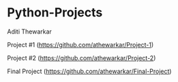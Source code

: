 # Python-Projects
Aditi Thewarkar

Project #1
(https://github.com/athewarkar/Project-1)

Project #2
(https://github.com/athewarkar/Project-2)

Final Project
(https://github.com/athewarkar/Final-Project)
